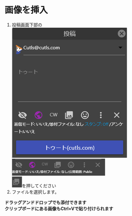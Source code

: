 # 画像を挿入

1. 投稿画面下部の  
![toot3](https://raw.githubusercontent.com/cutls/TheDeskDocs/master/media/toot3.png)  
![toot7](https://raw.githubusercontent.com/cutls/TheDeskDocs/master/media/toot7.png)  
![toot12](https://raw.githubusercontent.com/cutls/TheDeskDocs/master/media/toot12.png)を押してください
1. ファイルを選択します。

__ドラッグアンドドロップでも添付できます__  
__クリップボードにある画像もCtrl+Vで貼り付けられます__
